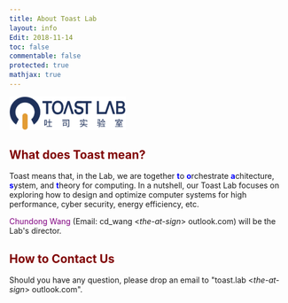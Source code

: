 ```yaml
---
title: About Toast Lab
layout: info
Edit: 2018-11-14
toc: false
commentable: false
protected: true
mathjax: true
---
```

<img src="./logo.png" alt="The Logo of Toast Lab" width="210"> <br>
<h2><a class="toast"><font color="maroon">What does Toast mean?</font></a></h2>
<p>Toast means that, in the Lab, we are together <strong><font color="blue">t</font></strong>o <strong><font color="blue">o</font></strong>rchestrate <strong><font color="blue">a</font></strong>chitecture, <strong><font color="blue">s</font></strong>ystem, and <strong><font color="blue">t</font></strong>heory for computing. In a nutshell, our Toast Lab focuses on exploring how to 
design and optimize computer systems for high performance, cyber security, energy efficiency, etc.</p>

<p><a href="{{site.url}}{{site.baseurl}}/people#faculty" style="text-decoration: none;"><font color="purple">Chundong Wang</font></a> (Email: cd_wang <<i>the-at-sign</i>> outlook.com) will be the Lab's director.</p>

<h2><a class="contact"><font color="maroon">How to Contact Us</font></a></h2>
Should you have any question, please drop an email to "toast.lab <<i>the-at-sign</i>> outlook.com".
